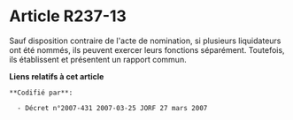 # Article R237-13

Sauf disposition contraire de l'acte de nomination, si plusieurs liquidateurs ont été nommés, ils peuvent exercer leurs
fonctions séparément. Toutefois, ils établissent et présentent un rapport commun.

**Liens relatifs à cet article**

	**Codifié par**:

	  - Décret n°2007-431 2007-03-25 JORF 27 mars 2007
